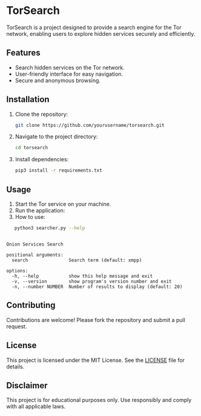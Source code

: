 # TorSearch

TorSearch is a project designed to provide a search engine for the Tor network, enabling users to explore hidden services securely and efficiently.

## Features

- Search hidden services on the Tor network.
- User-friendly interface for easy navigation.
- Secure and anonymous browsing.

## Installation

1. Clone the repository:
    ```bash
    git clone https://github.com/yourusername/torsearch.git
    ```
2. Navigate to the project directory:
    ```bash
    cd torsearch
    ```
3. Install dependencies:
    ```bash
    pip3 install -r requirements.txt
    ```

## Usage

1. Start the Tor service on your machine.
2. Run the application:
3. How to use:  
```bash 
   python3 searcher.py --help
```
 
```usage: searcher.py [-h] [-v] [-n NUMBER] [search]

Onion Services Search

positional arguments:
  search               Search term (default: xmpp)

options:
  -h, --help           show this help message and exit
  -v, --version        show program's version number and exit
  -n, --number NUMBER  Number of results to display (default: 20)
```                                                                   

## Contributing

Contributions are welcome! Please fork the repository and submit a pull request.

## License

This project is licensed under the MIT License. See the [LICENSE](LICENSE) file for details.

## Disclaimer

This project is for educational purposes only. Use responsibly and comply with all applicable laws.
